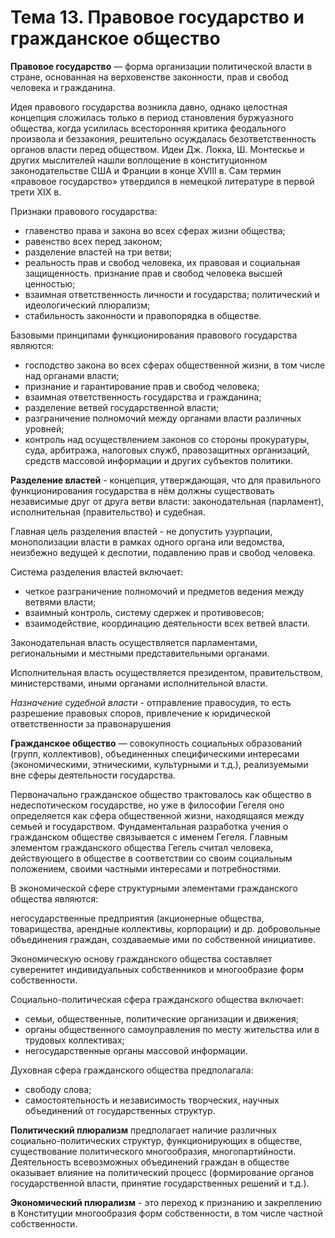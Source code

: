 # Тема 13. Правовое государство и гражданское общество

**Правовое государство** — форма организации политической власти в стране, основанная на верховенстве законности, прав и свобод человека и гражданина.

Идея правового государства возникла давно, однако целостная концепция сложилась только в период становления буржуазного общества, когда усилилась всесторонняя критика феодального произвола и беззакония, решительно осуждалась безответственность органов власти перед обществом. Идеи Дж. Локка, Ш. Монтескье и других мыслителей нашли воплощение в конституционном законодательстве США и Франции в конце XVIII в. Сам термин «правовое государство» утвердился в немецкой литературе в первой трети XIX в.

Признаки правового государства:

- главенство права и закона во всех сферах жизни общества;
- равенство всех перед законом;
- разделение властей на три ветви;
- реальность прав и свобод человека, их правовая и социальная защищенность. признание прав и свобод человека высшей ценностью;
- взаимная ответственность личности и государства; политический и идеологический плюрализм;
- стабильность законности и правопорядка в обществе.

Базовыми принципами функционирования правового государства являются:

- господство закона во всех сферах общественной жизни, в том числе над органами власти;
- признание и гарантирование прав и свобод человека;
- взаимная ответственность государства и гражданина;
- разделение ветвей государственной власти;
- разграничение полномочий между органами власти различных уровней;
- контроль над осуществлением законов со стороны прокуратуры, суда, арбитража, налоговых служб, правозащитных организаций, средств массовой информации и других субъектов политики.

**Разделение властей**  - концепция, утверждающая, что для правильного функционирования государства в нём должны существовать независимые друг от друга ветви власти: законодательная (парламент), исполнительная (правительство) и судебная.

Главная цель разделения властей - не допустить узурпации, монополизации власти в рамках одного органа или ведомства, неизбежно ведущей к деспотии, подавлению прав и свобод человека.

Система разделения властей включает:

- четкое разграничение полномочий и предметов ведения между ветвями власти;
- взаимный контроль, систему сдержек и противовесов;
- взаимодействие, координацию деятельности всех ветвей власти.

Законодательная власть осуществляется парламентами, региональными и местными представительными органами.

Исполнительная власть осуществляется президентом, правительством, министерствами, иными органами исполнительной власти.

_Назначение судебной власти_ - отправление правосудия, то есть разрешение правовых споров, привлечение к юридической ответственности за правонарушения

**Гражданское общество** — совокупность социальных образований (групп, коллективов), объединенных специфическими интересами (экономическими, этническими, культурными и т.д.), реализуемыми вне сферы деятельности государства.

Первоначально гражданское общество трактовалось как общество в недеспотическом государстве, но уже в философии Гегеля оно определяется как сфера общественной жизни, находящаяся между семьей и государством. Фундаментальная разработка учения о гражданском обществе связывается с именем Гегеля. Главным элементом гражданского общества Гегель считал человека, действующего в обществе в соответствии со своим социальным положением, своими частными интересами и потребностями.

В экономической сфере структурными элементами гражданского общества являются:

негосударственные предприятия (акционерные общества, товарищества, арендные коллективы, корпорации) и др. добровольные объединения граждан, создаваемые ими по собственной инициативе.

Экономическую основу гражданского общества составляет суверенитет индивидуальных собственников и многообразие форм собственности.

Социально-политическая сфера гражданского общества включает:

- семьи, общественные, политические организации и движения;
- органы общественного самоуправления по месту жительства или в трудовых коллективах;
- негосударственные органы массовой информации.

Духовная сфера гражданского общества предполагала:

- свободу слова;
- самостоятельность и независимость творческих, научных объединений от государственных структур.

**Политический плюрализм** предполагает наличие различных социально-политических структур, функционирующих в обществе, существование политического многообразия, многопартийности. Деятельность всевозможных объединений граждан в обществе оказывает влияние на политический процесс (формирование органов государственной власти, принятие государственных решений и т.д.).

**Экономический плюрализм** - это переход к признанию и закреплению в Конституции многообразия форм собственности, в том числе частной собственности.
